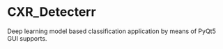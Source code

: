 # CXR_Detecterr
Deep learning model based classification application by means of PyQt5 GUI supports.
